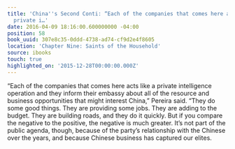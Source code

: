 ```yaml
---
title: 'China''s Second Conti: “Each of the companies that comes here acts like a
  private i…'
date: 2016-04-09 18:16:00.600000000 -04:00
position: 58
book_uuid: 307e8c35-0ddd-4738-ad74-cf9d2e4f8605
location: 'Chapter Nine: Saints of the Household'
source: ibooks
touch: true
highlighted_on: '2015-12-28T00:00:00.000Z'
---
```


“Each of the companies that comes here acts like a private intelligence operation and they inform their embassy about all of the resource and business opportunities that might interest China,” Pereira said. “They do some good things. They are providing some jobs. They are adding to the budget. They are building roads, and they do it quickly. But if you compare the negative to the positive, the negative is much greater. It’s not part of the public agenda, though, because of the party’s relationship with the Chinese over the years, and because Chinese business has captured our elites.